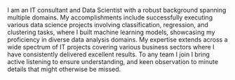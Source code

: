 I am an IT consultant and Data Scientist with a robust background spanning multiple domains. My accomplishments include successfully executing various data science projects involving classification, regression, and clustering tasks, where I built machine learning models, showcasing my proficiency in diverse data analysis domains. My expertise extends across a wide spectrum of IT projects covering various business sectors where I have consistently delivered excellent results. To any team I join I bring active listening to ensure understanding, and keen observation to minute details that might otherwise be missed.

<!--
**AswathyRadha100/AswathyRadha100** is a ✨ _special_ ✨ repository because its `README.md` (this file) appears on your GitHub profile.

Here are some ideas to get you started:

- 🔭 I’m currently working on ...
- 🌱 I’m currently learning ...
- 👯 I’m looking to collaborate on ...
- 🤔 I’m looking for help with ...
- 💬 Ask me about ...
- 📫 How to reach me: ...
- 😄 Pronouns: ...
- ⚡ Fun fact: ...
-->
